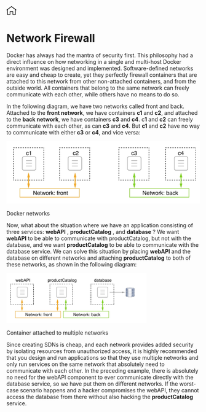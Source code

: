 [![Home](../../img/home.png)](../M-04/README.md)
# Network Firewall


Docker has always had the mantra of security first. This philosophy had a direct influence on how networking in a single and multi-host Docker environment was designed and implemented. Software-defined networks are easy and cheap to create, yet they perfectly firewall containers that are attached to this network from other non-attached containers, and from the outside world. All containers that belong to the same network can freely communicate with each other, while others have no means to do so.

In the following diagram, we have two networks called front and back. Attached to the **front network**, we have containers **c1** and **c2**, and attached to the **back network**, we have containers **c3** and **c4**. c**1** and **c2** can freely communicate with each other, as can **c3** and **c4**. But **c1** and **c2** have no way to communicate with either **c3** or **c4**, and vice versa:

![SHN](./img/l9_shn-03.png)

Docker networks

Now, what about the situation where we have an application consisting of three services: **webAPI** , **productCatalog** , and **database** ? We want **webAPI**  to be able to communicate with productCatalog, but not with the database, and we want **productCatalog** to be able to communicate with the database service. We can solve this situation by placing **webAPI**  and the database on different networks and attaching **productCatalog**  to both of these networks, as shown in the following diagram:

![SHN](./img/l9_shn-04.png)

Container attached to multiple networks

Since creating SDNs is cheap, and each network provides added security by isolating resources from unauthorized access, it is highly recommended that you design and run applications so that they use multiple networks and only run services on the same network that absolutely need to communicate with each other. In the preceding example, there is absolutely no need for the webAPI component to ever communicate directly with the database service, so we have put them on different networks. If the worst-case scenario happens and a hacker compromises the webAPI, they cannot access the database from there without also hacking the **productCatalog** service.
